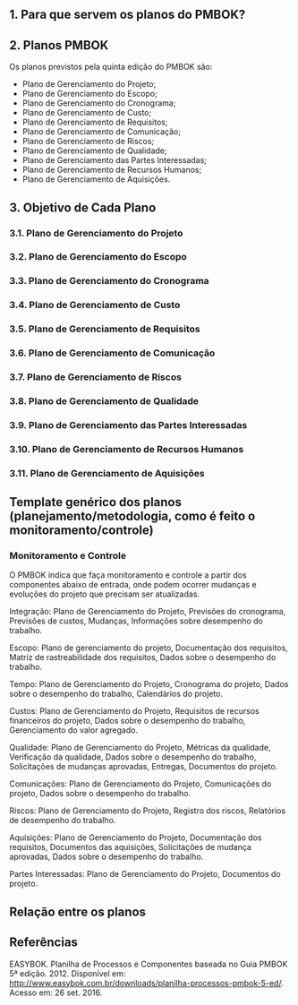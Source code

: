 ## 1. Para que servem os planos do PMBOK?

## 2. **Planos PMBOK**
Os planos previstos pela quinta edição do PMBOK são:

* Plano de Gerenciamento do Projeto;
* Plano de Gerenciamento do Escopo;
* Plano de Gerenciamento do Cronograma;
* Plano de Gerenciamento de Custo;
* Plano de Gerenciamento de Requisitos;
* Plano de Gerenciamento de Comunicação;
* Plano de Gerenciamento de Riscos;
* Plano de Gerenciamento de Qualidade;
* Plano de Gerenciamento das Partes Interessadas;
* Plano de Gerenciamento de Recursos Humanos;
* Plano de Gerenciamento de Aquisições.

## 3. **Objetivo de Cada Plano**
### 3.1. **Plano de Gerenciamento do Projeto**

### 3.2. **Plano de Gerenciamento do Escopo**

### 3.3. **Plano de Gerenciamento do Cronograma**

### 3.4. **Plano de Gerenciamento de Custo**

### 3.5. **Plano de Gerenciamento de Requisitos**

### 3.6. **Plano de Gerenciamento de Comunicação**

### 3.7. **Plano de Gerenciamento de Riscos**

### 3.8. **Plano de Gerenciamento de Qualidade**

### 3.9. **Plano de Gerenciamento das Partes Interessadas**

### 3.10. **Plano de Gerenciamento de Recursos Humanos**

### 3.11. **Plano de Gerenciamento de Aquisições**

## Template genérico dos planos (planejamento/metodologia, como é feito o monitoramento/controle)

### Monitoramento e Controle

O PMBOK indica que faça monitoramento e controle a partir dos componentes abaixo de entrada, onde podem ocorrer mudanças e evoluções do projeto que precisam ser atualizadas.

Integração: Plano de Gerenciamento do Projeto, Previsões do cronograma, Previsões de custos, Mudanças, Informações sobre desempenho do trabalho.

Escopo: Plano de gerenciamento do projeto, Documentação dos requisitos, Matriz de rastreabilidade dos requisitos, Dados sobre o desempenho do trabalho.

Tempo: Plano de Gerenciamento do Projeto, Cronograma do projeto, Dados sobre o desempenho do trabalho, Calendários do projeto.

Custos: Plano de Gerenciamento do Projeto, Requisitos de recursos financeiros do projeto, Dados sobre o desempenho do trabalho, Gerenciamento do valor agregado.

Qualidade: Plano de Gerenciamento do Projeto, Métricas da qualidade, Verificação da qualidade, Dados sobre o desempenho do trabalho, Solicitações de mudanças aprovadas, Entregas, Documentos do projeto.

Comunicações: Plano de Gerenciamento do Projeto, Comunicações do projeto, Dados sobre o desempenho do trabalho.

Riscos: Plano de Gerenciamento do Projeto, Registro dos riscos, Relatórios de desempenho do trabalho.

Aquisições: Plano de Gerenciamento do Projeto, Documentação dos requisitos, Documentos das aquisições, Solicitações de mudança aprovadas, Dados sobre o desempenho do trabalho.

Partes Interessadas: Plano de Gerenciamento do Projeto, Documentos do projeto.

## Relação entre os planos

## Referências

EASYBOK. Planilha de Processos e Componentes baseada no Guia PMBOK 5ª edição. 2012. Disponível em: <http://www.easybok.com.br/downloads/planilha-processos-pmbok-5-ed/>. Acesso em: 26 set. 2016.
